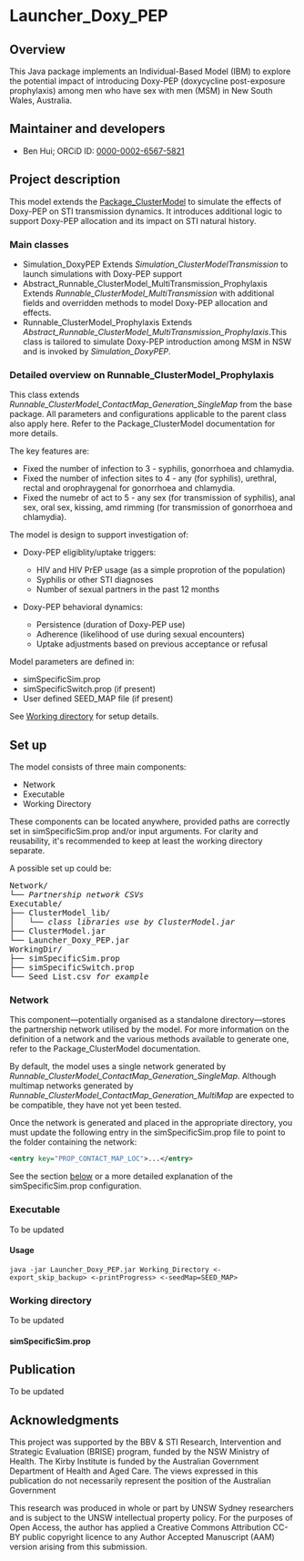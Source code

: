 # Launcher_Doxy_PEP

## Overview
This Java package implements an Individual-Based Model (IBM) to explore the potential impact of introducing Doxy-PEP (doxycycline post-exposure prophylaxis) among men who have sex with men (MSM) in New South Wales, Australia.

## Maintainer and developers
* Ben Hui; ORCiD ID: [0000-0002-6567-5821](https://orcid.org/0000-0002-6567-5821)

## Project description
This model extends the [Package_ClusterModel](https://github.com/The-Kirby-Institute/Package_ClusterModel) to simulate the effects of Doxy-PEP on STI transmission dynamics. It introduces additional logic to support Doxy-PEP allocation and its impact on STI natural history.

### Main classes
* Simulation_DoxyPEP 
  Extends _Simulation_ClusterModelTransmission_ to launch simulations with Doxy-PEP support
* Abstract_Runnable_ClusterModel_MultiTransmission_Prophylaxis 
  Extends _Runnable_ClusterModel_MultiTransmission_ with additional fields and overridden methods to model Doxy-PEP allocation and effects.     
* Runnable_ClusterModel_Prophylaxis
  Extends _Abstract_Runnable_ClusterModel_MultiTransmission_Prophylaxis_.This class is tailored to simulate Doxy-PEP introduction among MSM in NSW and is invoked by _Simulation_DoxyPEP_. 
  
### Detailed overview on Runnable_ClusterModel_Prophylaxis
This class extends _Runnable_ClusterModel_ContactMap_Generation_SingleMap_ from the base package. All parameters and configurations applicable to the parent class also apply here. Refer to the Package_ClusterModel documentation for more details.

The key features are:

* Fixed the number of infection to 3 - syphilis, gonorrhoea and chlamydia.
* Fixed the number of infection sites to 4 - any (for syphilis), urethral, rectal and orophraygenal for gonorrhoea and chlamydia. 
* Fixed the numebr of act to 5 - any sex (for transmission of syphilis), anal sex, oral sex, kissing, amd rimming (for transmission of gonorrhoea and chlamydia).

The model is design to support investigation of:
   
* Doxy-PEP eligiblity/uptake triggers:
  - HIV and HIV PrEP usage (as a simple proprotion of the population)
  - Syphilis or other STI diagnoses
  - Number of sexual partners in the past 12 months

* Doxy-PEP behavioral dynamics:
  - Persistence (duration of Doxy-PEP use)
  - Adherence (likelihood of use during sexual encounters)
  - Uptake adjustments based on previous acceptance or refusal
  
Model parameters are defined in:

* simSpecificSim.prop
* simSpecificSwitch.prop (if present)
* User defined SEED_MAP file (if present)

See [Working directory](#set-up-working-directory) for setup details.

## Set up
The model consists of three main components:

* Network
* Executable
* Working Directory

These components can be located anywhere, provided paths are correctly set in simSpecificSim.prop and/or input arguments. For clarity and reusability, it's recommended to keep at least the working directory separate.

A possible set up could be:
<pre>
Network/
└── <i>Partnership network CSVs</i>
Executable/
├── ClusterModel_lib/
│   └── <i>class libraries use by ClusterModel.jar</i>
├── ClusterModel.jar
└── Launcher_Doxy_PEP.jar
WorkingDir/
├── simSpecificSim.prop
├── simSpecificSwitch.prop
└── Seed_List.csv <i>for example</i>
</pre>
### Network
This component—potentially organised as a standalone directory—stores the partnership network utilised by the model. For more information on the definition of a network and the various methods available to generate one, refer to the Package_ClusterModel documentation.

By default, the model uses a single network generated by _Runnable_ClusterModel_ContactMap_Generation_SingleMap_. Although multimap networks generated by _Runnable_ClusterModel_ContactMap_Generation_MultiMap_ are expected to be compatible, they have not yet been tested.

Once the network is generated and placed in the appropriate directory, you must update the following entry in the simSpecificSim.prop file to point to the folder containing the network:
```xml
<entry key="PROP_CONTACT_MAP_LOC">...</entry>
``` 
See the section [below](#set-up-working-directory-simSpecificSim.prop) or a more detailed explanation of the simSpecificSim.prop configuration.
   
### Executable 
To be updated

#### Usage
```
java -jar Launcher_Doxy_PEP.jar Working_Directory <-export_skip_backup> <-printProgress> <-seedMap=SEED_MAP>
```

### Working directory
To be updated


#### simSpecificSim.prop

## Publication
To be updated


## Acknowledgments 
This project was supported by the BBV & STI Research, Intervention and Strategic Evaluation (BRISE) program, funded by the NSW Ministry of Health. The Kirby Institute is funded by the Australian Government Department of Health and Aged Care. The views expressed in this publication do not necessarily represent the position of the Australian Government

This research was produced in whole or part by UNSW Sydney researchers and is subject to the UNSW intellectual property policy. For the purposes of Open Access, the author has applied a Creative Commons Attribution CC-BY public copyright licence to any Author Accepted Manuscript (AAM) version arising from this submission.
